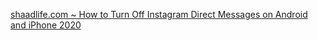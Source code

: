 [shaadlife.com ~ How to Turn Off Instagram Direct Messages on Android and iPhone 2020](https://shaadlife.com/turn-off-instagram-direct-messages/)
